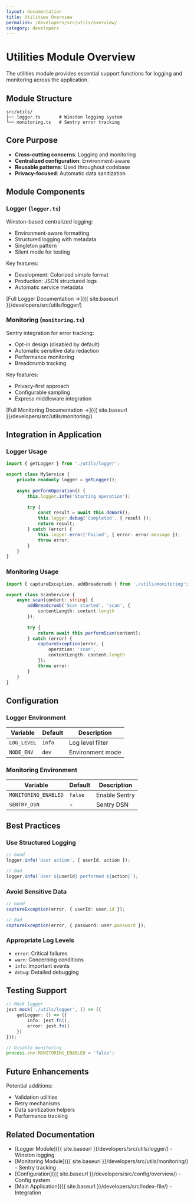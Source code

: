 ```yaml
---
layout: documentation
title: Utilities Overview
permalink: /developers/src/utils/overview/
category: developers
---
```


# Utilities Module Overview

The utilities module provides essential support functions for logging and monitoring across the application.

## Module Structure

```
src/utils/
├── logger.ts       # Winston logging system
└── monitoring.ts   # Sentry error tracking
```

## Core Purpose

- **Cross-cutting concerns**: Logging and monitoring
- **Centralized configuration**: Environment-aware
- **Reusable patterns**: Used throughout codebase
- **Privacy-focused**: Automatic data sanitization

## Module Components

### Logger (`logger.ts`)

Winston-based centralized logging:
- Environment-aware formatting
- Structured logging with metadata
- Singleton pattern
- Silent mode for testing

Key features:
- Development: Colorized simple format
- Production: JSON structured logs
- Automatic service metadata

[Full Logger Documentation →]({{ site.baseurl }}/developers/src/utils/logger/)

### Monitoring (`monitoring.ts`)

Sentry integration for error tracking:
- Opt-in design (disabled by default)
- Automatic sensitive data redaction
- Performance monitoring
- Breadcrumb tracking

Key features:
- Privacy-first approach
- Configurable sampling
- Express middleware integration

[Full Monitoring Documentation →]({{ site.baseurl }}/developers/src/utils/monitoring/)

## Integration in Application

### Logger Usage
```typescript
import { getLogger } from './utils/logger';

export class MyService {
    private readonly logger = getLogger();
    
    async performOperation() {
        this.logger.info('Starting operation');
        
        try {
            const result = await this.doWork();
            this.logger.debug('Completed', { result });
            return result;
        } catch (error) {
            this.logger.error('Failed', { error: error.message });
            throw error;
        }
    }
}
```

### Monitoring Usage
```typescript
import { captureException, addBreadcrumb } from './utils/monitoring';

export class ScanService {
    async scan(content: string) {
        addBreadcrumb('Scan started', 'scan', {
            contentLength: content.length
        });
        
        try {
            return await this.performScan(content);
        } catch (error) {
            captureException(error, {
                operation: 'scan',
                contentLength: content.length
            });
            throw error;
        }
    }
}
```

## Configuration

### Logger Environment
| Variable    | Default | Description      |
|-------------|---------|------------------|
| `LOG_LEVEL` | `info`  | Log level filter |
| `NODE_ENV`  | `dev`   | Environment mode |

### Monitoring Environment
| Variable             | Default | Description      |
|---------------------|---------|------------------|
| `MONITORING_ENABLED` | `false` | Enable Sentry    |
| `SENTRY_DSN`        | -       | Sentry DSN       |

## Best Practices

### Use Structured Logging
```typescript
// Good
logger.info('User action', { userId, action });

// Bad
logger.info(`User ${userId} performed ${action}`);
```

### Avoid Sensitive Data
```typescript
// Good
captureException(error, { userId: user.id });

// Bad
captureException(error, { password: user.password });
```

### Appropriate Log Levels
- `error`: Critical failures
- `warn`: Concerning conditions
- `info`: Important events
- `debug`: Detailed debugging

## Testing Support

```typescript
// Mock logger
jest.mock('./utils/logger', () => ({
    getLogger: () => ({
        info: jest.fn(),
        error: jest.fn()
    })
}));

// Disable monitoring
process.env.MONITORING_ENABLED = 'false';
```

## Future Enhancements

Potential additions:
- Validation utilities
- Retry mechanisms
- Data sanitization helpers
- Performance tracking

## Related Documentation

- [Logger Module]({{ site.baseurl }}/developers/src/utils/logger/) - Winston logging
- [Monitoring Module]({{ site.baseurl }}/developers/src/utils/monitoring/) - Sentry tracking
- [Configuration]({{ site.baseurl }}/developers/src/config/overview/) - Config system
- [Main Application]({{ site.baseurl }}/developers/src/index-file/) - Integration